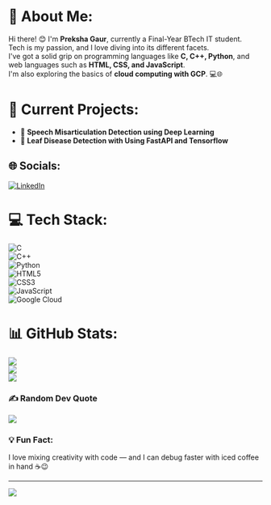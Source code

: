 # 💫 About Me:
Hi there! 😊 I'm **Preksha Gaur**, currently a Final-Year BTech IT student.  
Tech is my passion, and I love diving into its different facets.  
I've got a solid grip on programming languages like **C, C++, Python**, and web languages such as **HTML, CSS, and JavaScript**.  
I'm also exploring the basics of **cloud computing with GCP**. 💻🌐

# 🚀 Current Projects:
- 🎤 **Speech Misarticulation Detection using Deep Learning**
- 🌿 **Leaf Disease Detection with Using FastAPI and Tensorflow**

## 🌐 Socials:
[![LinkedIn](https://img.shields.io/badge/LinkedIn-%230077B5.svg?logo=linkedin&logoColor=white)](https://www.linkedin.com/in/preksha-gaur-4439bb25a/)

# 💻 Tech Stack:
![C](https://img.shields.io/badge/c-%2300599C.svg?style=for-the-badge&logo=c&logoColor=white)  
![C++](https://img.shields.io/badge/c++-%2300599C.svg?style=for-the-badge&logo=c%2B%2B&logoColor=white)  
![Python](https://img.shields.io/badge/Python-%2314354C.svg?style=for-the-badge&logo=python&logoColor=white)  
![HTML5](https://img.shields.io/badge/html5-%23E34F26.svg?style=for-the-badge&logo=html5&logoColor=white)  
![CSS3](https://img.shields.io/badge/css3-%231572B6.svg?style=for-the-badge&logo=css3&logoColor=white)  
![JavaScript](https://img.shields.io/badge/javascript-%23323330.svg?style=for-the-badge&logo=javascript&logoColor=%23F7DF1E)  
![Google Cloud](https://img.shields.io/badge/GoogleCloud-%234285F4.svg?style=for-the-badge&logo=google-cloud&logoColor=white)

# 📊 GitHub Stats:
![](https://github-readme-stats.vercel.app/api?username=Gaurpreksha2004&theme=react&hide_border=true&include_all_commits=true&count_private=true)<br/>
![](https://github-readme-streak-stats.herokuapp.com/?user=Gaurpreksha2004&theme=react&hide_border=true)<br/>
![](https://github-readme-stats.vercel.app/api/top-langs/?username=Gaurpreksha2004&theme=react&hide_border=true&include_all_commits=true&count_private=true&layout=compact)

### ✍️ Random Dev Quote
![](https://quotes-github-readme.vercel.app/api?type=horizontal&theme=light)


### 💡 Fun Fact:
I love mixing creativity with code — and I can debug faster with iced coffee in hand ☕😉

---
[![](https://visitcount.itsvg.in/api?id=Gaurpreksha2004&icon=0&color=5)](https://visitcount.itsvg.in)

<!-- Proudly created with GPRM ( https://gprm.itsvg.in ) --> 
